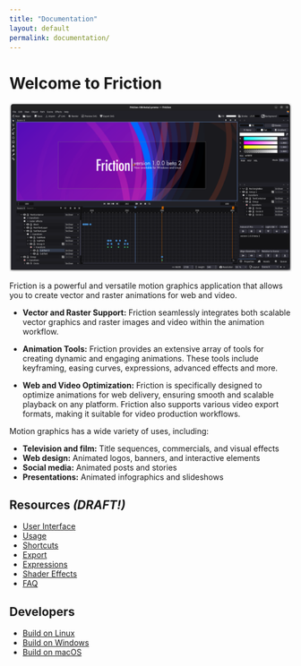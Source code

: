 ```yaml
---
title: "Documentation"
layout: default
permalink: documentation/
---
```


# Welcome to Friction

![Default interface](/assets/screenshots/100/friction-100b2-screenshot.png)

Friction is a powerful and versatile motion graphics application that allows you to create vector and raster animations for web and video.

* **Vector and Raster Support:** Friction seamlessly integrates both scalable vector graphics and raster images and video within the animation workflow.

* **Animation Tools:** Friction provides an extensive array of tools for creating dynamic and engaging animations. These tools include keyframing, easing curves, expressions, advanced effects and more.

* **Web and Video Optimization:** Friction is specifically designed to optimize animations for web delivery, ensuring smooth and scalable playback on any platform. Friction also supports various video export formats, making it suitable for video production workflows.

Motion graphics has a wide variety of uses, including:

* **Television and film:** Title sequences, commercials, and visual effects
* **Web design:** Animated logos, banners, and interactive elements
* **Social media:** Animated posts and stories
* **Presentations:** Animated infographics and slideshows

## Resources *(DRAFT!)*

* [User Interface](userinterface.html)
* [Usage](usage.html)
* [Shortcuts](shortcuts.html)
* [Export](export.html)
* [Expressions](expressions.html)
* [Shader Effects](shaders.html)
* [FAQ](faq.html)

## Developers

* [Build on Linux](source-linux.html)
* [Build on Windows](source-windows.html)
* [Build on macOS](source-macos.html)
